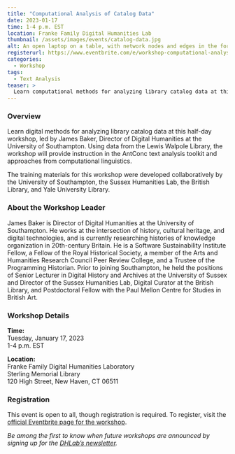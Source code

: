 ```yaml
---
title: "Computational Analysis of Catalog Data"
date: 2023-01-17
time: 1-4 p.m. EST
location: Franke Family Digital Humanities Lab
thumbnail: /assets/images/events/catalog-data.jpg
alt: An open laptop on a table, with network nodes and edges in the foreground
registerurl: https://www.eventbrite.com/e/workshop-computational-analysis-of-catalog-data-tickets-492740629487
categories:
  - Workshop
tags:
  - Text Analysis
teaser: >
  Learn computational methods for analyzing library catalog data at this half-day workshop, led by James Baker, Director of Digital Humanities at the University of Southampton. The workshop will provide instruction in the AntConc toolkit and approaches from computational linguistics.
---
```


### Overview
Learn digital methods for analyzing library catalog data at this half-day workshop, led by James Baker, Director of Digital Humanities at the University of Southampton. Using data from the Lewis Walpole Library, the workshop will provide instruction in the AntConc text analysis toolkit and approaches from computational linguistics. 
  
The training materials for this workshop were developed collaboratively by the University of Southampton, the Sussex Humanities Lab, the British Library, and Yale University Library. 

### About the Workshop Leader
James Baker is Director of Digital Humanities at the University of Southampton. He works at the intersection of history, cultural heritage, and digital technologies, and is currently researching histories of knowledge organization in 20th-century Britain. He is a Software Sustainability Institute Fellow, a Fellow of the Royal Historical Society, a member of the Arts and Humanities Research Council Peer Review College, and a Trustee of the Programming Historian. Prior to joining Southampton, he held the positions of Senior Lecturer in Digital History and Archives at the University of Sussex and Director of the Sussex Humanities Lab, Digital Curator at the British Library, and Postdoctoral Fellow with the Paul Mellon Centre for Studies in British Art.

### Workshop Details
**Time:**  
Tuesday, January 17, 2023  
1-4 p.m. EST  

**Location:**  
Franke Family Digital Humanities Laboratory  
Sterling Memorial Library  
120 High Street, New Haven, CT 06511  

### Registration
This event is open to all, though registration is required. To register, visit the <a href='https://schedule.yale.edu/event/7276442' target='_blank'>official Eventbrite page for the workshop</a>.  

*Be among the first to know when future workshops are announced by signing up for the <a href='https://subscribe.yale.edu/browse?search=digital+humanities' target='_blank'>DHLab’s newsletter</a>.*
